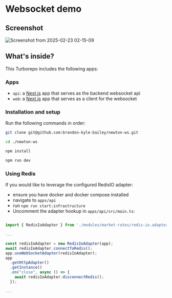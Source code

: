 # Websocket demo

## Screenshot
![Screenshot from 2025-02-23 02-15-09](https://github.com/user-attachments/assets/40c5ac8e-f9a6-4dd1-9924-0adf71502e60)

## What's inside?

This Turborepo includes the following apps:

### Apps

- `api`: a [Nest.js](https://nestjs.com/) app that serves as the backend websocket api
- `web`: a [Next.js](https://nextjs.org/) app that serves as a client for the websocket

### Installation and setup

Run the following commands in order:

```bash
git clone git@github.com:brandon-kyle-bailey/newton-ws.git

cd ./newton-ws

npm install

npm run dev
```

### Using Redis

If you would like to leverage the configured RedisIO adapter:

- ensure you have docker and docker compose installed
- navigate to `apps/api`
- run `npm run start:infrastructure`
- Uncomment the adapter hookup in `apps/api/src/main.ts`:

```typescript

import { RedisIoAdapter } from './modules/market-rates/redis-io.adapter';

...

const redisIoAdapter = new RedisIoAdapter(app);
await redisIoAdapter.connectToRedis();
app.useWebSocketAdapter(redisIoAdapter);
app
  .getHttpAdapter()
  .getInstance()
  .on("close", async () => {
    await redisIoAdapter.disconnectRedis();
  });

...
```
